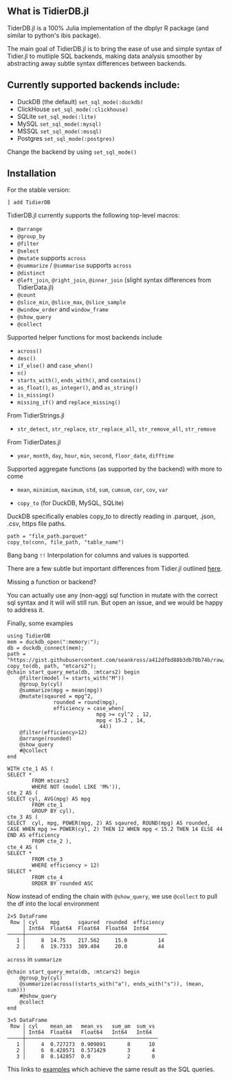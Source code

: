 ## What is TidierDB.jl

TiderDB.jl is a 100% Julia implementation of the dbplyr R package (and similar to python's ibis package).

The main goal of TidierDB.jl is to bring the ease of use and simple syntax of Tidier.jl to mutliple SQL backends,
making data analysis smoother by abstracting away subtle syntax differences between backends.

## Currently supported backends include:
- DuckDB (the default) `set_sql_mode(:duckdb)`
- ClickHouse `set_sql_mode(:clickhouse)`
- SQLite `set_sql_mode(:lite)`
- MySQL `set_sql_mode(:mysql)`
- MSSQL `set_sql_mode(:mssql)`
- Postgres `set_sql_mode(:postgres)`

Change the backend by using `set_sql_mode()`

## Installation

For the stable version:

```
] add TidierDB
```

TidierDB.jl currently supports the following top-level macros:

- `@arrange`
- `@group_by` 
- `@filter`
- `@select`
- `@mutate` supports `across` 
- `@summarize` / `@summarise` supports `across` 
- `@distinct`
- `@left_join`, `@right_join`, `@inner_join` (slight syntax differences from TidierData.jl)
- `@count`
- `@slice_min`, `@slice_max`, `@slice_sample`
- `@window_order` and `window_frame`
- `@show_query`
- `@collect`

Supported helper functions for most backends include
- `across()`
- `desc()`
- `if_else()` and `case_when()`
- `n()` 
- `starts_with()`, `ends_with()`, and `contains()`
- `as_float()`, `as_integer()`, and `as_string()`
- `is_missing()`
- `missing_if()` and `replace_missing()`

From TidierStrings.jl
- `str_detect`, `str_replace`, `str_replace_all`, `str_remove_all`, `str_remove`

From TidierDates.jl
-  `year`, `month`, `day`, `hour`, `min`, `second`, `floor_date`, `difftime`

Supported aggregate functions (as supported by the backend) with more to come
- `mean`, `minimium`, `maximum`, `std`, `sum`, `cumsum`, `cor`, `cov`, `var`

- `copy_to` (for DuckDB, MySQL, SQLite)

DuckDB specifically enables copy_to to directly reading in .parquet, .json, .csv, https file paths.
```
path = "file_path.parquet"
copy_to(conn, file_path, "table_name")
```

Bang bang `!!` Interpolation for columns and values is supported.

There are a few subtle but important differences from Tidier.jl outlined [here](https://github.com/drizk1/TidierDB.jl/blob/main/docs/examples/UserGuide/key_differences.jl).

Missing a function or backend?

You can actually use any (non-agg) sql function in mutate with the correct sql syntax and it will will still run.
But open an issue, and we would be happy to address it.

Finally, some examples
```
using TidierDB
mem = duckdb_open(":memory:");
db = duckdb_connect(mem);
path = "https://gist.githubusercontent.com/seankross/a412dfbd88b3db70b74b/raw/5f23f993cd87c283ce766e7ac6b329ee7cc2e1d1/mtcars.csv"
copy_to(db, path, "mtcars2");
@chain start_query_meta(db, :mtcars2) begin
    @filter(model != starts_with("M"))
    @group_by(cyl)
    @summarize(mpg = mean(mpg))
    @mutate(sqaured = mpg^2, 
               rounded = round(mpg), 
               efficiency = case_when(
                             mpg >= cyl^2 , 12,
                             mpg < 15.2 , 14,
                              44))            
    @filter(efficiency>12)                       
    @arrange(rounded)
    @show_query
    #@collect
end
```
```
WITH cte_1 AS (
SELECT *
        FROM mtcars2
        WHERE NOT (model LIKE 'M%')),
cte_2 AS (
SELECT cyl, AVG(mpg) AS mpg
        FROM cte_1
        GROUP BY cyl),
cte_3 AS (
SELECT  cyl, mpg, POWER(mpg, 2) AS sqaured, ROUND(mpg) AS rounded, CASE WHEN mpg >= POWER(cyl, 2) THEN 12 WHEN mpg < 15.2 THEN 14 ELSE 44 END AS efficiency
        FROM cte_2 ),
cte_4 AS (
SELECT *
        FROM cte_3
        WHERE efficiency > 12)  
SELECT *
        FROM cte_4  
        ORDER BY rounded ASC
```
Now instead of ending the chain with `@show_query`, we use `@collect` to pull the df into the local environment
```
2×5 DataFrame
 Row │ cyl    mpg      sqaured  rounded  efficiency 
     │ Int64  Float64  Float64  Float64  Int64      
─────┼──────────────────────────────────────────────
   1 │     8  14.75    217.562     15.0          14
   2 │     6  19.7333  389.404     20.0          44
```
`across` in `summarize`
```
@chain start_query_meta(db, :mtcars2) begin
    @group_by(cyl)
    @summarize(across((starts_with("a"), ends_with("s")), (mean, sum)))
    #@show_query
    @collect
end
```
```
3×5 DataFrame
 Row │ cyl    mean_am   mean_vs   sum_am  sum_vs 
     │ Int64  Float64   Float64   Int64   Int64  
─────┼───────────────────────────────────────────
   1 │     4  0.727273  0.909091       8      10
   2 │     6  0.428571  0.571429       3       4
   3 │     8  0.142857  0.0            2       0
```


This links to [examples](https://github.com/drizk1/TidierDB.jl/blob/main/testing_files/olympics_examples_fromweb.jl) which achieve the same result as the SQL queries.